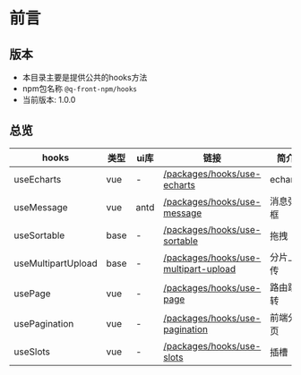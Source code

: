 # 前言

## 版本
- 本目录主要是提供公共的hooks方法
- npm包名称 `@q-front-npm/hooks`
- 当前版本: 1.0.0

## 总览

| hooks | 类型 | ui库 | 链接 | 简介 |
| ---- | ---- | ---- | ---- | ---- |    
| useEcharts | vue | - | [/packages/hooks/use-echarts](/packages/hooks/use-echarts) | echarts |
| useMessage | vue | antd | [/packages/hooks/use-message](/packages/hooks/use-message) | 消息弹框 |
| useSortable | base | - | [/packages/hooks/use-sortable](/packages/hooks/use-sortable) | 拖拽 |
| useMultipartUpload | base | - | [/packages/hooks/use-multipart-upload](/packages/hooks/use-multipart-upload) | 分片上传 |
| usePage | vue | - | [/packages/hooks/use-page](/packages/hooks/use-page) | 路由跳转 |
| usePagination | vue | - | [/packages/hooks/use-pagination](/packages/hooks/use-pagination) | 前端分页 |
| useSlots | vue | - | [/packages/hooks/use-slots](/packages/hooks/use-slots) | 插槽 |  